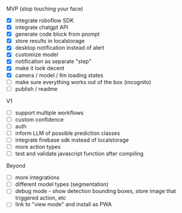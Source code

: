 
MVP (stop touching your face)
 - [X] integrate roboflow SDK
 - [x] integrate chatgpt API
 - [x] generate code block from prompt
 - [x] store results in localstorage
 - [x] desktop notification instead of alert
 - [x] customize model
 - [x] notification as separate "step"
 - [x] make it look decent
 - [x] camera / model / llm loading states
 - [ ] make sure everything works out of the box (incognito)
 - [ ] publish / readme

V1
 - [ ] support multiple workflows
 - [ ] custom confidence
 - [ ] auth
 - [ ] inform LLM of possible prediction classes
 - [ ] integrate firebase sdk instead of localstorage
 - [ ] more action types
 - [ ] test and validate javascript function after compiling
 
Beyond
 - [ ] more integrations
 - [ ] different model types (segmentation)
 - [ ] debug mode - show detection bounding boxes, store image that triggered action, etc
 - [ ] link to "view mode" and install as PWA
